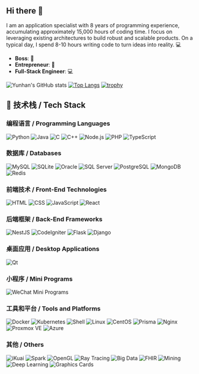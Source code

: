 ## Hi there 👋

I am an application specialist with 8 years of programming experience, accumulating approximately 15,000 hours of coding time. I focus on leveraging existing architectures to build robust and scalable products. On a typical day, I spend 8-10 hours writing code to turn ideas into reality. 💻


- **Boss**: 🚀
- **Entrepreneur**: 💼
- **Full-Stack Engineer**: 💻

![Yunhan's GitHub stats](https://github-readme-stats-atewhcav4-distuams-projects.vercel.app/api?username=distuam&hide=contribs,prs)
[![Top Langs](https://github-readme-stats.vercel.app/api/top-langs/?username=distuam)](https://github.com/anuraghazra/github-readme-stats)
[![trophy](https://github-profile-trophy.vercel.app/?username=distuam)](https://github.com/ryo-ma/github-profile-trophy)
## 🚀 技术栈 / Tech Stack

### 编程语言 / Programming Languages
![Python](https://img.shields.io/badge/-Python-3776AB?logo=python&logoColor=white)
![Java](https://img.shields.io/badge/-Java-007396?logo=java&logoColor=white)
![C](https://img.shields.io/badge/-C-A8B9CC?logo=c&logoColor=black)
![C++](https://img.shields.io/badge/-C%2B%2B-F34B7F?logo=c%2B%2B&logoColor=white)
![Node.js](https://img.shields.io/badge/-Node.js-339933?logo=node.js&logoColor=white)
![PHP](https://img.shields.io/badge/-PHP-777BB4?logo=php&logoColor=white)
![TypeScript](https://img.shields.io/badge/-TypeScript-3178C6?logo=typescript&logoColor=white)

### 数据库 / Databases
![MySQL](https://img.shields.io/badge/-MySQL-4479A1?logo=mysql&logoColor=white)
![SQLite](https://img.shields.io/badge/-SQLite-003B57?logo=sqlite&logoColor=white)
![Oracle](https://img.shields.io/badge/-Oracle-F80000?logo=oracle&logoColor=white)
![SQL Server](https://img.shields.io/badge/-SQL%20Server-CC2927?logo=microsoftsqlserver&logoColor=white)
![PostgreSQL](https://img.shields.io/badge/-PostgreSQL-336791?logo=postgresql&logoColor=white)
![MongoDB](https://img.shields.io/badge/-MongoDB-47A248?logo=mongodb&logoColor=white)
![Redis](https://img.shields.io/badge/-Redis-D92D2A?logo=redis&logoColor=white)

### 前端技术 / Front-End Technologies
![HTML](https://img.shields.io/badge/-HTML-E34F26?logo=html5&logoColor=white)
![CSS](https://img.shields.io/badge/-CSS-1572B6?logo=css3&logoColor=white)
![JavaScript](https://img.shields.io/badge/-JavaScript-F7DF1E?logo=javascript&logoColor=black)
![React](https://img.shields.io/badge/-React-61DAFB?logo=react&logoColor=black)

### 后端框架 / Back-End Frameworks
![NestJS](https://img.shields.io/badge/-NestJS-E0234E?logo=nestjs&logoColor=white)
![CodeIgniter](https://img.shields.io/badge/-CodeIgniter-F48023?logo=codeigniter&logoColor=white)
![Flask](https://img.shields.io/badge/-Flask-000000?logo=flask&logoColor=white)
![Django](https://img.shields.io/badge/-Django-092E20?logo=django&logoColor=white)

### 桌面应用 / Desktop Applications
![Qt](https://img.shields.io/badge/-Qt-41CD52?logo=qt&logoColor=white)

### 小程序 / Mini Programs
![WeChat Mini Programs](https://img.shields.io/badge/-WeChat%20Mini%20Programs-07C160?logo=wechat&logoColor=white)

### 工具和平台 / Tools and Platforms
![Docker](https://img.shields.io/badge/-Docker-2496ED?logo=docker&logoColor=white)
![Kubernetes](https://img.shields.io/badge/-Kubernetes-326CE5?logo=kubernetes&logoColor=white)
![Shell](https://img.shields.io/badge/-Shell-4EAA25?logo=gnu-bash&logoColor=white)
![Linux](https://img.shields.io/badge/-Linux-FCC624?logo=linux&logoColor=black)
![CentOS](https://img.shields.io/badge/-CentOS-262577?logo=centos&logoColor=white)
![Prisma](https://img.shields.io/badge/-Prisma-2D3748?logo=prisma&logoColor=white)
![Nginx](https://img.shields.io/badge/-Nginx-009639?logo=nginx&logoColor=white)
![Proxmox VE](https://img.shields.io/badge/-Proxmox%20VE-009639?logo=proxmox&logoColor=white)
![Azure](https://img.shields.io/badge/-Azure-0078D4?logo=azure&logoColor=white)

### 其他 / Others
![iKuai](https://img.shields.io/badge/-iKuai-0072C6?logo=internet-explorer&logoColor=white)
![Spark](https://img.shields.io/badge/-Apache%20Spark-E25A1C?logo=apache-spark&logoColor=white)
![OpenGL](https://img.shields.io/badge/-OpenGL-FFFFFF?logo=opengl&logoColor=black)
![Ray Tracing](https://img.shields.io/badge/-Ray%20Tracing-000000?logo=ray-tracing&logoColor=white)
![Big Data](https://img.shields.io/badge/-Big%20Data-0099FF?logo=data-science&logoColor=white)
![FHIR](https://img.shields.io/badge/-FHIR-0052CC?logo=fhir&logoColor=white)
![Mining](https://img.shields.io/badge/-Mining-F0C300?logo=bitcoin&logoColor=black)
![Deep Learning](https://img.shields.io/badge/-Deep%20Learning-FF5722?logo=tensorflow&logoColor=white)
![Graphics Cards](https://img.shields.io/badge/-Graphics%20Cards-00CFFF?logo=amd&logoColor=white)

